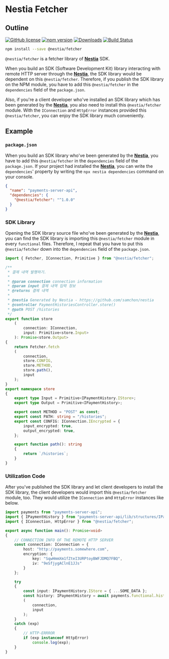 # Nestia Fetcher
## Outline
[![GitHub license](https://img.shields.io/badge/license-MIT-blue.svg)](https://github.com/samchon/@nestia/fetcher/blob/master/LICENSE)
[![npm version](https://badge.fury.io/js/@nestia/fetcher.svg)](https://www.npmjs.com/package/@nestia/fetcher)
[![Downloads](https://img.shields.io/npm/dm/@nestia/fetcher.svg)](https://www.npmjs.com/package/@nestia/fetcher)
[![Build Status](https://github.com/samchon/@nestia/fetcher/workflows/build/badge.svg)](https://github.com/samchon/@nestia/fetcher/actions?query=workflow%3Abuild)

```bash
npm install --save @nestia/fetcher
```

`@nestia/fetcher` is a fetcher library of [**Nestia**](https://github.com/samchon/nestia) SDK.

When you build an SDK (Software Development Kit) library interacting with remote HTTP server through the [**Nestia**](https://github.com/samchon/nestia), the SDK library would be dependent on this `@nestia/fetcher`. Therefore, if you publish the SDK library on the NPM module, you have to add this `@nestia/fetcher` in the `dependencies` field of the `package.json`.

Also, if you're a client developer who've installed an SDK library which has been generated by the [**Nestia**](https://github.com/samchon/nestia), you also need to install this `@nestia/fetcher` module. With the `IConnection` and `HttpError` instances provided this `@nestia/fetcher`, you can enjoy the SDK library much conveniently. 




## Example
### `package.json`
When you build an SDK library who've been generated by the [**Nestia**](https://github.com/samchon/nestia), you have to add this `@nestia/fetcher` in the `dependencies` field of the `package.json`. If your project had installed the [**Nestia**](https://github.com/samchon/nestia), you can write the `dependencies`' property by writing the `npx nestia dependencies` command on your console.

```json
{
  "name": "payments-server-api",
  "dependencies": {
    "@nestia/fetcher": "^1.0.0"
  }
}
```

### SDK Library
Opening the SDK library source file who've been generated by the [**Nestia**](https://github.com/samchon/nestia), you can find the SDK library is importing this `@nestia/fetcher` module in every `functional` files. Therefore, I repeat that you have to put this `@nestia/fetcher` down into the `dependencies` field of the `package.json`.

```typescript
import { Fetcher, IConnection, Primitive } from "@nestia/fetcher";

/**
 * 결제 내역 발행하기.
 * 
 * @param connection connection information
 * @param input 결제 내역 입력 정보
 * @returns 결제 내역
 * 
 * @nestia Generated by Nestia - https://github.com/samchon/nestia
 * @controller PaymentHistoriesController.store()
 * @path POST /histories
 */
export function store
    (
        connection: IConnection,
        input: Primitive<store.Input>
    ): Promise<store.Output>
{
    return Fetcher.fetch
    (
        connection,
        store.CONFIG,
        store.METHOD,
        store.path(),
        input
    );
}
export namespace store
{
    export type Input = Primitive<IPaymentHistory.IStore>;
    export type Output = Primitive<IPaymentHistory>;

    export const METHOD = "POST" as const;
    export const PATH: string = "/histories";
    export const CONFIG: IConnection.IEncrypted = {
        input_encrypted: true,
        output_encrypted: true,
    };

    export function path(): string
    {
        return `/histories`;
    }
}
```

### Utilization Code
After you've published the SDK library and let client developers to install the SDK library, the client developers would import this `@nestia/fetcher` module, too. They would utilize the `IConnection` and `HttpError` instances like below.

```typescript
import payments from "payments-server-api";
import { IPaymentHistory } from "payments-server-api/lib/structures/IPaymentHistory";
import { IConnection, HttpError } from "@nestia/fetcher";

export async function main(): Promise<void>
{
    // CONNECTION INFO OF THE REMOTE HTTP SERVER
    const connection: IConnection = {
        host: "http://payments.somewhere.com",
        encryption: {
            key: "SqwHmmXm1fZteI3URPtoyBWFJDMQ7FBQ",
            iv: "9eSfjygAClnE1JJs"
        }
    };

    try
    {
        const input: IPaymentHistory.IStore = { ...SOME_DATA };
        const history: IPaymentHistory = await payments.functional.histories.store
        (
            connection,
            input
        );
    }
    catch (exp)
    {
        // HTTP-ERRROR
        if (exp instanceof HttpError)
            console.log(exp);
    }
}
```